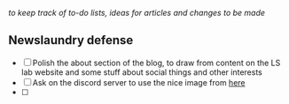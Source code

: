 _to keep track of to-do lists, ideas for articles and changes to be made_

## Newslaundry defense
- [ ] Polish the about section of the blog, to draw from content on the LS lab website and some stuff about social things and other interests
- [ ] Ask on the discord server to use the nice image from [here](https://www.newslaundry.com/2021/12/17/on-bias-objectivity-and-where-newslaundry-falls-on-the-ideological-spectrum)
- [ ] 